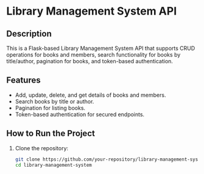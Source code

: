 # Library Management System API

## Description
This is a Flask-based Library Management System API that supports CRUD operations for books and members, search functionality for books by title/author, pagination for books, and token-based authentication.

## Features
- Add, update, delete, and get details of books and members.
- Search books by title or author.
- Pagination for listing books.
- Token-based authentication for secured endpoints.

## How to Run the Project
1. Clone the repository:
   ```bash
   git clone https://github.com/your-repository/library-management-system.git
   cd library-management-system
